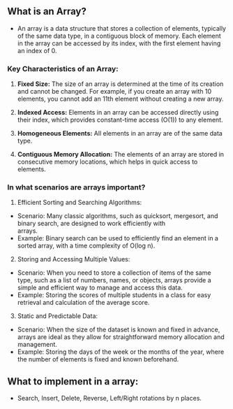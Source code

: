 ## What is an Array?
- An array is a data structure that stores a collection of elements, typically of the same data type, in a contiguous block of memory. Each element in the array can be accessed by its index, with the first element having an index of 0.

### Key Characteristics of an Array:

1. **Fixed Size:** The size of an array is determined at the time of its creation and cannot be changed. For example, if you create an array with 10 elements, you cannot add an 11th element without creating a new array.
    
2. **Indexed Access:** Elements in an array can be accessed directly using their index, which provides constant-time access (O(1)) to any element.
    
3. **Homogeneous Elements:** All elements in an array are of the same data type.
    
4. **Contiguous Memory Allocation:** The elements of an array are stored in consecutive memory locations, which helps in quick access to elements.

### In what scenarios are arrays important?

1. Efficient Sorting and Searching Algorithms:
- Scenario: Many classic algorithms, such as quicksort, mergesort, and binary search, are designed to work efficiently with  
 arrays.
- Example: Binary search can be used to efficiently find an element in a sorted array, with a time complexity of O(log n).

2. Storing and Accessing Multiple Values:
- Scenario: When you need to store a collection of items of the same type, such as a list of numbers, names, or objects, arrays provide a simple and efficient way to manage and access this data.
- Example: Storing the scores of multiple students in a class for easy retrieval and calculation of the average score.
3. Static and Predictable Data:
- Scenario: When the size of the dataset is known and fixed in advance, arrays are ideal as they allow for straightforward memory allocation and management.
- Example: Storing the days of the week or the months of the year, where the number of elements is fixed and known beforehand.

## What to implement in a array:
- Search, Insert, Delete, Reverse, Left/Right rotations by n places.
